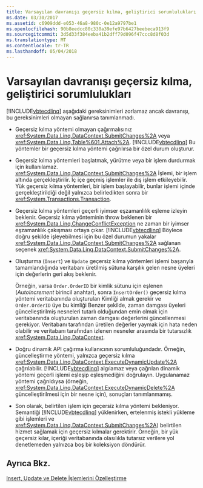 ```yaml
---
title: Varsayılan davranışı geçersiz kılma, geliştirici sorumlulukları
ms.date: 03/30/2017
ms.assetid: c6909ddd-e053-46a8-980c-0e12a9797be1
ms.openlocfilehash: 90b8eedcc80c330a39efe97b6427beebeca913f9
ms.sourcegitcommit: 3d5d33f384eeba41b2dff79d096f47ccc8d8f03d
ms.translationtype: MT
ms.contentlocale: tr-TR
ms.lasthandoff: 05/04/2018
---
```

# <a name="responsibilities-of-the-developer-in-overriding-default-behavior"></a>Varsayılan davranışı geçersiz kılma, geliştirici sorumlulukları
[!INCLUDE[vbtecdlinq](../../../../../../includes/vbtecdlinq-md.md)] aşağıdaki gereksinimleri zorlamaz ancak davranışı, bu gereksinimleri olmayan sağlanırsa tanımlanmadı.  
  
-   Geçersiz kılma yöntemi olmayan çağırmalısınız <xref:System.Data.Linq.DataContext.SubmitChanges%2A> veya <xref:System.Data.Linq.Table%601.Attach%2A>. [!INCLUDE[vbtecdlinq](../../../../../../includes/vbtecdlinq-md.md)] Bu yöntemler bir geçersiz kılma yöntemi çağrılırsa bir özel durum oluşturur.  
  
-   Geçersiz kılma yöntemleri başlatmak, yürütme veya bir işlem durdurmak için kullanılamaz. <xref:System.Data.Linq.DataContext.SubmitChanges%2A> İşlemi, bir işlem altında gerçekleştirilir. İç içe geçmiş işlemler ile dış işlem etkileyebilir. Yük geçersiz kılma yöntemleri, bir işlem başlayabilir, bunlar işlemi içinde gerçekleştirildiği değil yalnızca belirledikten sonra bir <xref:System.Transactions.Transaction>.  
  
-   Geçersiz kılma yöntemleri geçerli iyimser eşzamanlılık eşleme izleyin beklenir. Geçersiz kılma yönteminin throw beklenen bir <xref:System.Data.Linq.ChangeConflictException> ne zaman bir iyimser eşzamanlılık çakışması ortaya çıkar. [!INCLUDE[vbtecdlinq](../../../../../../includes/vbtecdlinq-md.md)] Böylece doğru şekilde işleyebilmesi için bu özel durumun yakalar <xref:System.Data.Linq.DataContext.SubmitChanges%2A> sağlanan seçenek <xref:System.Data.Linq.DataContext.SubmitChanges%2A>.  
  
-   Oluşturma (`Insert`) ve `Update` geçersiz kılma yöntemleri işlemi başarıyla tamamlandığında veritabanı üretilmiş sütuna karşılık gelen nesne üyeleri için değerlerin geri akış beklenir.  
  
     Örneğin, varsa `Order.OrderID` bir kimlik sütunu için eşlenen (*AutoIncrement* birincil anahtar), sonra `InsertOrder()` geçersiz kılma yöntemi veritabanında oluşturulan Kimliği almak gerekir ve `Order.OrderID` üye bu kimliği Benzer şekilde, zaman damgası üyeleri güncelleştirilmiş nesneleri tutarlı olduğundan emin olmak için veritabanında oluşturulan zaman damgası değerlerini güncellenmesi gerekiyor. Veritabanı tarafından üretilen değerler yaymak için hata neden olabilir ve veritabanı tarafından izlenen nesneler arasında bir tutarsızlık <xref:System.Data.Linq.DataContext>.  
  
-   Doğru dinamik API çağırma kullanıcının sorumluluğundadır. Örneğin, güncelleştirme yöntemi, yalnızca geçersiz kılma <xref:System.Data.Linq.DataContext.ExecuteDynamicUpdate%2A> çağrılabilir. [!INCLUDE[vbtecdlinq](../../../../../../includes/vbtecdlinq-md.md)] algılamaz veya çağrılan dinamik yöntemi geçerli işlemi eşleşip eşleşmediğini doğrulayın. Uygulanamaz yöntemi çağrıldıysa (örneğin, <xref:System.Data.Linq.DataContext.ExecuteDynamicDelete%2A> güncelleştirilmesi için bir nesne için), sonuçları tanımlanmamış.  
  
-   Son olarak, belirtilen işlem için geçersiz kılma yöntemi bekleniyor. Semantiği [!INCLUDE[vbtecdlinq](../../../../../../includes/vbtecdlinq-md.md)] yüklenirken, ertelenmiş istekli yükleme gibi işlemleri ve <xref:System.Data.Linq.DataContext.SubmitChanges%2A>) belirtilen hizmet sağlamak için geçersiz kılmalar gerektirir. Örneğin, bir yük geçersiz kılar, içeriği veritabanında olasılıkla tutarsız verilere yol denetlemeden yalnızca boş bir koleksiyon döndürür.  
  
## <a name="see-also"></a>Ayrıca Bkz.  
 [Insert, Update ve Delete İşlemlerini Özelleştirme](../../../../../../docs/framework/data/adonet/sql/linq/customizing-insert-update-and-delete-operations.md)
